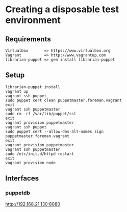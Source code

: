# Creating a disposable test environment

## Requirements
    Virtualbox       => https://www.virtualbox.org
    Vagrant          => http://www.vagrantup.com
    librarian-puppet => gem install librarian-puppet

## Setup
    librarian-puppet install
    vagrant up
    vagrant ssh puppet
    sudo puppet cert clean puppetmaster.foreman.vagrant
    exit
    vagrant ssh puppetmaster
    sudo rm -rf /var/lib/puppet/ssl
    exit
    vagrant provision puppetmaster
    vagrant ssh puppet
    sudo puppet cert --allow-dns-alt-names sign puppetmaster.foreman.vagrant
    exit
    vagrant provision puppetmaster
    vagrant ssh puppetmaster
    sudo /etc/init.d/httpd restart
    exit
    vagrant provision node
    
## Interfaces

### puppetdb

http://192.168.21.130:8080
